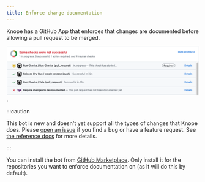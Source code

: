 ```yaml
---
title: Enforce change documentation
---
```


Knope has a GitHub App that enforces that changes are documented before allowing a pull request to be merged.

![Screenshot of a GitHub pull request with a failing status check entitled "Require changes to be documented"](./enforce-changes.png).

:::caution

This bot is new and doesn't yet support all the types of changes that Knope does.
Please [open an issue](https://knope-dev/knope/issues/new) if you find a bug or have a feature request.
See [the reference docs](/reference/knope-bot-github-app/features) for more details.

:::

You can install the bot from [GitHub Marketplace](https://github.com/marketplace/knope-bot).
Only install it for the repositories you want to enforce documentation on (as it will do this by default).
